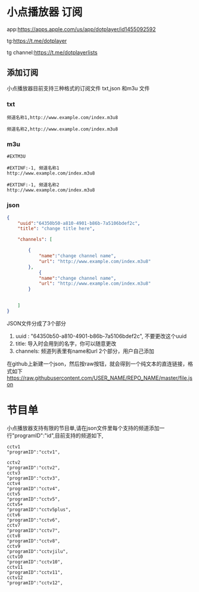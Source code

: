 # 小点播放器 订阅
app:https://apps.apple.com/us/app/dotplayer/id1455092592

tg:https://t.me/dotplayer

tg channel:https://t.me/dotplayerlists

## 添加订阅
小点播放器目前支持三种格式的订阅文件 txt,json 和m3u 文件

### txt
```
频道名称1,http://www.example.com/index.m3u8

频道名称2,http://www.example.com/index.m3u8
```
### m3u
```
#EXTM3U

#EXTINF:-1, 频道名称1
http://www.example.com/index.m3u8

#EXTINF:-1, 频道名称2
http://www.example.com/index.m3u8
```
### json


```json
{
	"uuid":"64350b50-a810-4901-b86b-7a5106bdef2c",
	"title": "change title here",

	"channels": [		

		{
			"name":"change channel name",
			"url": "http://www.example.com/index.m3u8"
		},
    		{
			"name":"change channel name",
			"url": "http://www.example.com/index.m3u8"
		}

    
    ]
}
```
JSON文件分成了3个部分
1. uuid : "64350b50-a810-4901-b86b-7a5106bdef2c", 不要更改这个uuid
2. title: 导入时会用到的名字，你可以随意更改
3. channels: 频道列表里有name和url 2个部分，用户自己添加

在github上新建一个json，然后按raw按钮，就会得到一个纯文本的直连链接，格式如下
https://raw.githubusercontent.com/USER_NAME/REPO_NAME/master/file.json

# 节目单
小点播放器支持有限的节目单,请在json文件里每个支持的频道添加一行"programID":"id",目前支持的频道如下,
```
cctv1
"programID":"cctv1",

cctv2
"programID":"cctv2",
cctv3
"programID":"cctv3",
cctv4
"programID":"cctv4",
cctv5
"programID":"cctv5",
cctv5+
"programID":"cctv5plus",
cctv6
"programID":"cctv6",
cctv7
"programID":"cctv7",
cctv8
"programID":"cctv8",
cctv9
"programID":"cctvjilu",
cctv10
"programID":"cctv10",
cctv11
"programID":"cctv11",
cctv12
"programID":"cctv12",
```
